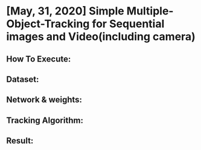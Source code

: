 [May, 31, 2020] Simple Multiple-Object-Tracking for Sequential images and Video(including camera)
=======

How To Execute:
-------------------


Dataset:
---------

Network & weights:
---------

Tracking Algorithm:
---------

Result:
---------



